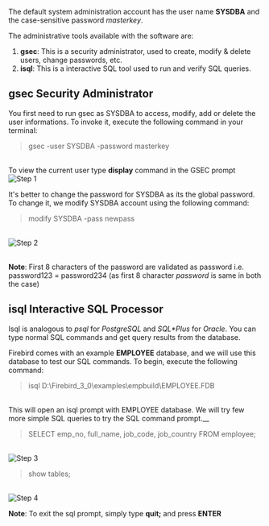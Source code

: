 The default system administration account has the user name **SYSDBA** and the case-sensitive password *masterkey*.<br >

The administrative tools available with the software are:
1. **gsec**: This is a security administrator, used to create, modify & delete users, change passwords, etc.
2. **isql**: This is a interactive SQL tool used to run and verify SQL queries.

## gsec Security Administrator
You first need to run gsec as SYSDBA to access, modify, add or delete the user informations. To invoke it, execute the following command in your terminal:<br >
> gsec -user SYSDBA -password masterkey 

<br >To view the current user type **display** command in the GSEC prompt
![Step 1](https://github.com/krishna1401/FireBird3.0.4/blob/master/Getting%20Started/A1.png)

It's better to change the password for SYSDBA as its the global password. To change it, we modify SYSDBA account using the following command:<br >
> modify SYSDBA -pass newpass

<br >![Step 2](https://github.com/krishna1401/FireBird3.0.4/blob/master/Getting%20Started/A2.png)

<br >**Note**: First 8 characters of the password are validated as password i.e. password123 = password234 (as first 8 character *password* is same in both the case)

## isql Interactive SQL Processor
Isql is analogous to *psql* for *PostgreSQL* and *SQL\*Plus* for *Oracle*. You can type normal SQL commands and get query results from the database.<br >

Firebird comes with an example **EMPLOYEE** database, and we will use this database to test our SQL commands. To begin, execute the following command:<br >
> isql D:\Firebird_3_0\examples\empbuild\EMPLOYEE.FDB

<br >This will open an isql prompt with EMPLOYEE database. We will try few more simple SQL queries to try the SQL command prompt.__
> SELECT emp_no, full_name, job_code, job_country FROM employee;

<br >![Step 3](https://github.com/krishna1401/FireBird3.0.4/blob/master/Getting%20Started/A3.png)
> show tables;

<br >![Step 4](https://github.com/krishna1401/FireBird3.0.4/blob/master/Getting%20Started/A4.png)

**Note**: To exit the sql prompt, simply type **quit;** and press **ENTER**